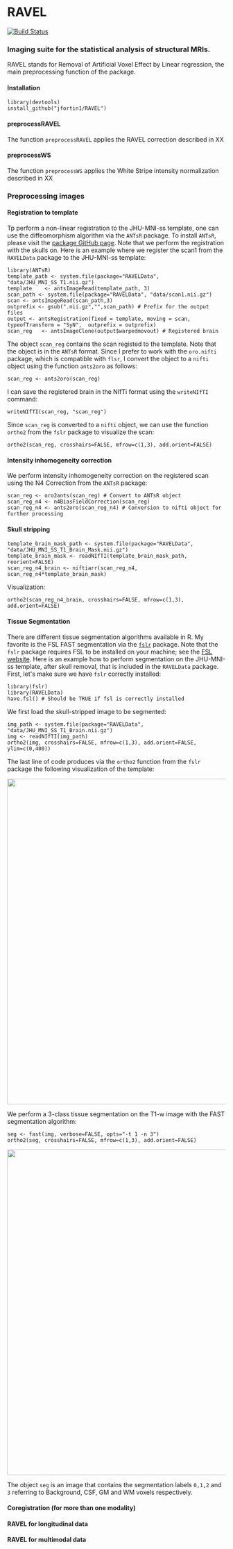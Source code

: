 # RAVEL
[![Build Status](https://travis-ci.org/Jfortin1/RAVEL.svg?branch=master)](https://travis-ci.org/Jfortin1/RAVEL)

### Imaging suite for the statistical analysis of structural MRIs. 

RAVEL stands for Removal of Artificial Voxel Effect by Linear regression, the main preprocessing function of the package. 

#### Installation

```{r}
library(devtools)
install_github("jfortin1/RAVEL")
```


#### preprocessRAVEL

The function `preprocessRAVEL` applies the RAVEL correction described in XX


#### preprocessWS

The function `preprocessWS` applies the White Stripe intensity normalization described in XX




### Preprocessing images

#### Registration to template

Tp perform a non-linear registration to the JHU-MNI-ss template, one can use the diffeomorphism algorithm via the `ANTsR` package. To install `ANTsR`, please visit the [package GitHub page](https://github.com/stnava/ANTsR). Note that we perform the registration with the skulls on. Here is an example where we register the scan1 from the `RAVELData` package to the JHU-MNI-ss template:

```{r}
library(ANTsR)
template_path <- system.file(package="RAVELData", "data/JHU_MNI_SS_T1.nii.gz")
template    <- antsImageRead(template_path, 3)
scan_path <- system.file(package="RAVELData", "data/scan1.nii.gz")
scan <- antsImageRead(scan_path,3)
outprefix <- gsub(".nii.gz","",scan_path) # Prefix for the output files
output <- antsRegistration(fixed = template, moving = scan, typeofTransform = "SyN",  outprefix = outprefix)
scan_reg   <- antsImageClone(output$warpedmovout) # Registered brain
```
The object `scan_reg` contains the scan registed to the template. Note that the object is in the `ANTsR` format. Since I prefer to work with the `oro.nifti` package, which is compatible with `flsr`, I convert the object to a `nifti` object using the function `ants2oro` as follows:

```{r}
scan_reg <- ants2oro(scan_reg)
```
I can save the registered brain in the NIfTi format using the `writeNIfTI` command:

```{r}
writeNIfTI(scan_reg, "scan_reg")
```
Since `scan_reg` is converted to a `nifti` object, we can use the function `ortho2` from the `fslr` package to visualize the scan: 

```{r}
ortho2(scan_reg, crosshairs=FALSE, mfrow=c(1,3), add.orient=FALSE)
```

#### Intensity inhomogeneity correction

We perform intensity inhomogeneity correction on the registered scan using the N4 Correction from the `ANTsR` package:

```{r}
scan_reg <- oro2ants(scan_reg) # Convert to ANTsR object
scan_reg_n4 <- n4BiasFieldCorrection(scan_reg)
scan_reg_n4 <- ants2oro(scan_reg_n4) # Conversion to nifti object for further processing
```

#### Skull stripping

```{r}
template_brain_mask_path <- system.file(package="RAVELData", "data/JHU_MNI_SS_T1_Brain_Mask.nii.gz")
template_brain_mask <- readNIfTI(template_brain_mask_path, reorient=FALSE)
scan_reg_n4_brain <- niftiarr(scan_reg_n4, scan_reg_n4*template_brain_mask)
```

Visualization:

```{}
ortho2(scan_reg_n4_brain, crosshairs=FALSE, mfrow=c(1,3), add.orient=FALSE)
```
 
#### Tissue Segmentation

There are different tissue segmentation algorithms available in R. My favorite is the FSL FAST segmentation via the [`fslr`](https://cran.r-project.org/web/packages/fslr/index.html) package. Note that the `fslr` package requires FSL to be installed on your machine; see the [FSL website](http://fsl.fmrib.ox.ac.uk/fsl/fslwiki/). Here is an example how to perform segmentation on the JHU-MNI-ss template, after skull removal, that is included in the `RAVELData` package. First, let's make sure we have `fslr` correctly installed:

```{r}
library(fslr)
library(RAVELData)
have.fsl() # Should be TRUE if fsl is correctly installed
```

We first load the skull-stripped image to be segmented:

```{r}
img_path <- system.file(package="RAVELData", "data/JHU_MNI_SS_T1_Brain.nii.gz")
img <- readNIfTI(img_path)
ortho2(img, crosshairs=FALSE, mfrow=c(1,3), add.orient=FALSE, ylim=c(0,400))
```
The last line of code produces via the `ortho2` function from the `fslr` package the following visualization of the template:


<p align="center">
<img src="https://github.com/Jfortin1/RAVEL/blob/master/images/template.png" width="750"/>
</p>

We perform a 3-class tissue segmentation on the T1-w image with the FAST segmentation algorithm:

```{r}
seg <- fast(img, verbose=FALSE, opts="-t 1 -n 3") 
ortho2(seg, crosshairs=FALSE, mfrow=c(1,3), add.orient=FALSE)
```
<p align="center">
<img src="https://github.com/Jfortin1/RAVEL/blob/master/images/seg.png" width="750"/>
</p>


The object `seg` is an image that contains the segmentation labels `0,1,2` and `3` referring to Background, CSF, GM and WM voxels respectively. 

  
  

  
  
#### Coregistration (for more than one modality)

#### RAVEL for longitudinal data

#### RAVEL for multimodal data




